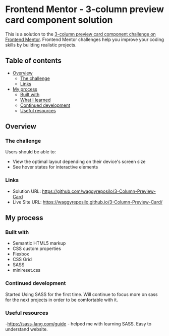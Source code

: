 # Frontend Mentor - 3-column preview card component solution

This is a solution to the [3-column preview card component challenge on Frontend Mentor](https://www.frontendmentor.io/challenges/3column-preview-card-component-pH92eAR2-). Frontend Mentor challenges help you improve your coding skills by building realistic projects. 

## Table of contents

- [Overview](#overview)
  - [The challenge](#the-challenge)
  - [Links](#links)
- [My process](#my-process)
  - [Built with](#built-with)
  - [What I learned](#what-i-learned)
  - [Continued development](#continued-development)
  - [Useful resources](#useful-resources)

## Overview

### The challenge

Users should be able to:

- View the optimal layout depending on their device's screen size
- See hover states for interactive elements

### Links

- Solution URL: https://github.com/waggyreposilo/3-Column-Preview-Card
- Live Site URL: https://waggyreposilo.github.io/3-Column-Preview-Card/

## My process

### Built with

- Semantic HTML5 markup
- CSS custom properties
- Flexbox
- CSS Grid
- SASS
- minireset.css

### Continued development

Started Using SASS for the first time. Will continue to focus more on sass for the next projects in order to be comfortable with it.

### Useful resources

-https://sass-lang.com/guide - helped me with learning SASS. Easy to understand website.
